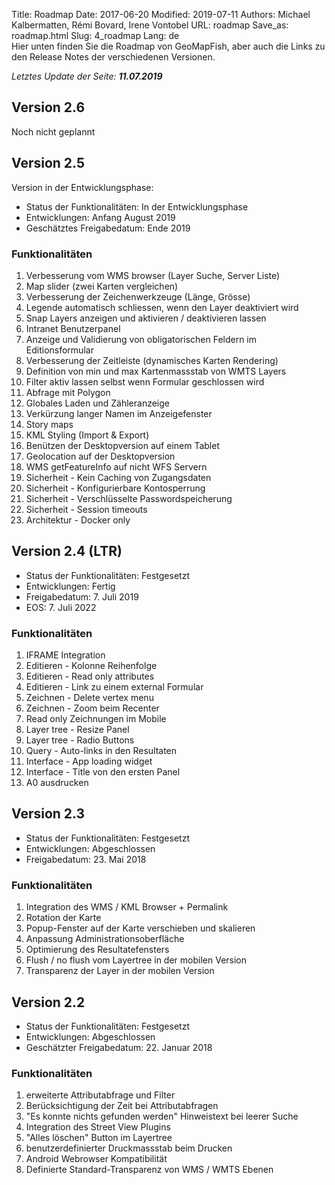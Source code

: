 Title: Roadmap
Date: 2017-06-20
Modified: 2019-07-11
Authors: Michael Kalbermatten, Rémi Bovard, Irene Vontobel
URL: roadmap
Save_as: roadmap.html
Slug: 4_roadmap
Lang: de
<br />
Hier unten finden Sie die Roadmap von GeoMapFish, aber auch die Links zu den Release Notes der verschiedenen Versionen.

*Letztes Update der Seite: **11.07.2019***

## Version 2.6

Noch nicht geplannt

## Version 2.5

Version in der Entwicklungsphase:

* Status der Funktionalitäten: In der Entwicklungsphase
* Entwicklungen: Anfang August 2019
* Geschätztes Freigabedatum: Ende 2019

### Funktionalitäten

1. Verbesserung vom WMS browser (Layer Suche, Server Liste)
2. Map slider (zwei Karten vergleichen)
3. Verbesserung der Zeichenwerkzeuge (Länge, Grösse)
4. Legende automatisch schliessen, wenn den Layer deaktiviert wird
5. Snap Layers anzeigen und aktivieren / deaktivieren lassen
6. Intranet Benutzerpanel
7. Anzeige und Validierung von obligatorischen Feldern im Editionsformular
8. Verbesserung der Zeitleiste (dynamisches Karten Rendering)
9. Definition von min und max Kartenmassstab von WMTS Layers
10. Filter aktiv lassen selbst wenn Formular geschlossen wird
11. Abfrage mit Polygon
12. Globales Laden und Zähleranzeige
13. Verkürzung langer Namen im Anzeigefenster
14. Story maps
15. KML Styling (Import & Export)
16. Benützen der Desktopversion auf einem Tablet
17. Geolocation auf der Desktopversion
18. WMS getFeatureInfo auf nicht WFS Servern
19. Sicherheit - Kein Caching von Zugangsdaten
20. Sicherheit - Konfigurierbare Kontosperrung
21. Sicherheit - Verschlüsselte Passwordspeicherung
22. Sicherheit - Session timeouts
23. Architektur - Docker only

## Version 2.4 (LTR)

* Status der Funktionalitäten: Festgesetzt
* Entwicklungen: Fertig
* Freigabedatum: 7. Juli 2019
* EOS: 7. Juli 2022

### Funktionalitäten

1. IFRAME Integration
2. Editieren - Kolonne Reihenfolge
3. Editieren - Read only attributes
4. Editieren - Link zu einem external Formular
5. Zeichnen - Delete vertex menu
6. Zeichnen - Zoom beim Recenter
7. Read only Zeichnungen im Mobile
8. Layer tree - Resize Panel
9. Layer tree - Radio Buttons
10. Query - Auto-links in den Resultaten
11. Interface - App loading widget
12. Interface - Title von den ersten Panel
13. A0 ausdrucken

## Version 2.3

* Status der Funktionalitäten: Festgesetzt
* Entwicklungen: Abgeschlossen
* Freigabedatum: 23. Mai 2018

### Funktionalitäten

1. Integration des WMS / KML Browser + Permalink
2. Rotation der Karte
3. Popup-Fenster auf der Karte verschieben und skalieren
4. Anpassung Administrationsoberfläche
5. Optimierung des Resultatefensters
6. Flush / no flush vom Layertree in der mobilen Version
7. Transparenz der Layer in der mobilen Version

## Version 2.2

* Status der Funktionalitäten: Festgesetzt
* Entwicklungen: Abgeschlossen
* Geschätzter Freigabedatum: 22. Januar 2018

### Funktionalitäten

1. erweiterte Attributabfrage und Filter
2. Berücksichtigung der Zeit bei Attributabfragen
3. "Es konnte nichts gefunden werden" Hinweistext bei leerer Suche
4. Integration des Street View Plugins
5. "Alles löschen" Button im Layertree
6. benutzerdefinierter Druckmassstab beim Drucken
7. Android Webrowser Kompatibilität
8. Definierte Standard-Transparenz von WMS / WMTS Ebenen
